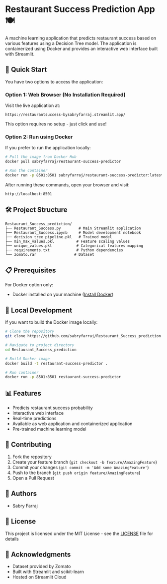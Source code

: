 # Restaurant Success Prediction App 🍽️

A machine learning application that predicts restaurant success based on various features using a Decision Tree model. The application is containerized using Docker and provides an interactive web interface built with Streamlit.

## 🚀 Quick Start

You have two options to access the application:

### Option 1: Web Browser (No Installation Required)
Visit the live application at:
```
https://restaurantsuccess-bysabryfarraj.streamlit.app/
```
This option requires no setup - just click and use!

### Option 2: Run using Docker

If you prefer to run the application locally:

```bash
# Pull the image from Docker Hub
docker pull sabryfarraj/restaurant-success-predictor

# Run the container
docker run -p 8501:8501 sabryfarraj/restaurant-success-predictor:latest
```

After running these commands, open your browser and visit:
```
http://localhost:8501
```

## 🛠️ Project Structure
```
Restaurant_Success_prediction/
├── Restaurant_Success.py        # Main Streamlit application
├── Restaurant_Success.ipynb     # Model development notebook
├── decision_tree_pipeline.pkl   # Trained model
├── min_max_values.pkl          # Feature scaling values
├── unique_values.pkl           # Categorical features mapping
├── requirements.txt            # Python dependencies
└── zomato.rar                 # Dataset
```

## 📋 Prerequisites
For Docker option only:
- Docker installed on your machine ([Install Docker](https://docs.docker.com/get-docker/))

## 🔧 Local Development

If you want to build the Docker image locally:

```bash
# Clone the repository
git clone https://github.com/sabryfarraj/Restaurant_Success_prediction.git

# Navigate to project directory
cd Restaurant_Success_prediction

# Build Docker image
docker build -t restaurant-success-predictor .

# Run container
docker run -p 8501:8501 restaurant-success-predictor
```

## 📊 Features
- Predicts restaurant success probability
- Interactive web interface
- Real-time predictions
- Available as web application and containerized application
- Pre-trained machine learning model

## 🤝 Contributing
1. Fork the repository
2. Create your feature branch (`git checkout -b feature/AmazingFeature`)
3. Commit your changes (`git commit -m 'Add some AmazingFeature'`)
4. Push to the branch (`git push origin feature/AmazingFeature`)
5. Open a Pull Request

## 📝 Authors
- Sabry Farraj

## 📄 License
This project is licensed under the MIT License - see the [LICENSE](LICENSE) file for details

## 🙏 Acknowledgments
- Dataset provided by Zomato
- Built with Streamlit and scikit-learn
- Hosted on Streamlit Cloud
